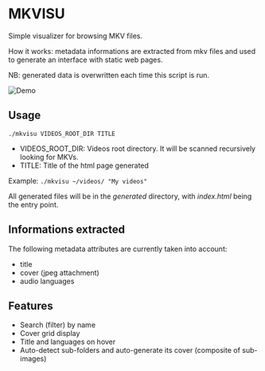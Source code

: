 MKVISU
======

Simple visualizer for browsing MKV files.

How it works: metadata informations are extracted from mkv files and used to
generate an interface with static web pages.

NB: generated data is overwritten each time this script is run.

![Demo](demo/demo.gif)

Usage
-----
`./mkvisu VIDEOS_ROOT_DIR TITLE`
- VIDEOS_ROOT_DIR: Videos root directory. It will be scanned recursively looking for
  MKVs.
- TITLE: Title of the html page generated

Example:
`./mkvisu ~/videos/ "My videos"`

All generated files will be in the *generated* directory, with *index.html*
being the entry point.

Informations extracted
----------------------
The following metadata attributes are currently taken into account:
- title
- cover (jpeg attachment)
- audio languages

Features
--------
- Search (filter) by name
- Cover grid display
- Title and languages on hover
- Auto-detect sub-folders and auto-generate its cover (composite of sub-images)
